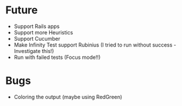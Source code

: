 Future
======

- Support Rails apps
- Support more Heuristics
- Support Cucumber 
- Make Infinity Test support Rubinius (I tried to run without success - Investigate this!)
- Run with failed tests (Focus mode!!)

Bugs
====

- Coloring the output (maybe using RedGreen)
